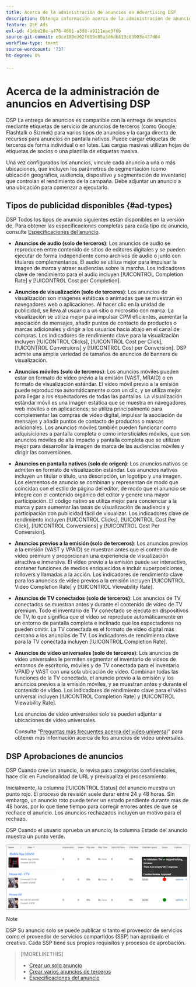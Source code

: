 ```yaml
---
title: Acerca de la administración de anuncios en Advertising DSP
description: Obtenga información acerca de la administración de anuncios.
feature: DSP Ads
exl-id: 41dbe28e-a476-4601-a3d8-a9111eae3f6b
source-git-commit: e9ce180e302f619c85a3d6db813c83903e437d04
workflow-type: tm+mt
source-wordcount: '737'
ht-degree: 0%

---
```


# Acerca de la administración de anuncios en Advertising DSP

<!-- add "The Ads View (Dashboard?)" section -->

DSP La entrega de anuncios es compatible con la entrega de anuncios mediante etiquetas de servicio de anuncios de terceros (como Google, Flashtalk o Sizmek) para varios tipos de anuncios y la carga directa de recursos para anuncios en pantalla nativos. Puede cargar etiquetas de terceros de forma individual o en lotes. Las cargas masivas utilizan hojas de etiquetas de socios o una plantilla de etiquetas masiva.

<!-- The bulk upload feature requires you to either a) upload DoubleClick and Flashtalking tag sheets or b) download a template, input your tags into the template, and then re-upload the template. -->
<!-- need a list of all supported third-party ad servers; see file in future-tbd folder -->

Una vez configurados los anuncios, vincule cada anuncio a una o más ubicaciones, que incluyen los parámetros de segmentación (como ubicación geográfica, audiencia, dispositivo y segmentación de inventario) que controlan el rendimiento de la campaña. Debe adjuntar un anuncio a una ubicación para comenzar a ejecutarlo.

## Tipos de publicidad disponibles {#ad-types}

DSP Todos los tipos de anuncio siguientes están disponibles en la versión de. Para obtener las especificaciones completas para cada tipo de anuncio, consulte [Especificaciones del anuncio](ad-specs.md).

* **Anuncios de audio (solo de terceros)**: Los anuncios de audio se reproducen entre contenido de sitios de editores digitales y se pueden ejecutar de forma independiente como archivos de audio o junto con titulares complementarios. El audio se utiliza mejor para impulsar la imagen de marca y atraer audiencias sobre la marcha. Los indicadores clave de rendimiento para el audio incluyen [!UICONTROL Completion Rate] y [!UICONTROL Cost per Completion].

* **Anuncios de visualización (solo de terceros)**: Los anuncios de visualización son imágenes estáticas o animadas que se muestran en navegadores web o aplicaciones. Al hacer clic en la unidad de publicidad, se lleva al usuario a un sitio o micrositio con marca. La visualización se utiliza mejor para impulsar CPM eficientes, aumentar la asociación de mensajes, añadir puntos de contacto de productos o marcas adicionales y dirigir a los usuarios hacia abajo en el canal de compras. Los indicadores de rendimiento clave para la visualización incluyen [!UICONTROL Clicks], [!UICONTROL Cost per Click], [!UICONTROL Conversions] y [!UICONTROL Cost per Conversion]. DSP admite una amplia variedad de tamaños de anuncios de banners de visualización.

* **Anuncios móviles (solo de terceros)**: Los anuncios móviles pueden estar en formato de vídeo previo a la emisión (VAST, MRAID) o en formato de visualización estándar. El vídeo móvil previo a la emisión puede reproducirse automáticamente o con un clic, y se utiliza mejor para llegar a los espectadores de todas las pantallas. La visualización estándar móvil es una imagen estática que se muestra en navegadores web móviles o en aplicaciones; se utiliza principalmente para complementar las compras de vídeo digital, impulsar la asociación de mensajes y añadir puntos de contacto de productos o marcas adicionales. Los anuncios móviles también pueden funcionar como adquisiciones a pantalla completa o como intersticiales móviles, que son anuncios móviles de alto impacto y pantalla completa que se utilizan mejor para desarrollar la imagen de marca de las audiencias móviles y dirigir las conversiones.

* **Anuncios en pantalla nativos (solo de origen)**: Los anuncios nativos se admiten en formato de visualización estándar. Los anuncios nativos incluyen un titular o título, una descripción, un logotipo y una imagen. Los elementos de anuncio se combinan y representan de modo que coincidan con el estilo de página del editor, de modo que el anuncio se integre con el contenido orgánico del editor y genere una mayor participación. El código nativo se utiliza mejor para concienciar a la marca y para aumentar las tasas de visualización de audiencia y participación con publicidad fácil de visualizar. Los indicadores clave de rendimiento incluyen [!UICONTROL Clicks], [!UICONTROL Cost Per Click], [!UICONTROL Conversions] y [!UICONTROL Cost Per Conversion].

* **Anuncios previos a la emisión (solo de terceros)**: Los anuncios previos a la emisión (VAST y VPAID) se muestran antes que el contenido de vídeo premium y proporcionan una experiencia de visualización atractiva e inmersiva. El vídeo previo a la emisión puede ser interactivo, contener funciones de medios enriquecidos e incluir superposiciones, rollovers y llamadas a la acción. Los indicadores de rendimiento clave para los anuncios de vídeo previos a la emisión incluyen [!UICONTROL Video Completion Rate] y [!UICONTROL Viewability Rate].

* **Anuncios de TV conectados (solo de terceros)**: Los anuncios de TV conectados se muestran antes y durante el contenido de vídeo de TV premium. Todo el inventario de TV conectado se ejecuta en dispositivos de TV, lo que significa que el vídeo se reproduce automáticamente en un entorno de pantalla completa e inclinado que los espectadores no pueden omitir. La TV conectada es el formato de vídeo digital más cercano a los anuncios de TV. Los indicadores de rendimiento clave para la TV conectada incluyen [!UICONTROL Completion Rate].

* **Anuncios de vídeo universales (solo de terceros)**: Los anuncios de vídeo universales le permiten segmentar el inventario de vídeos de entornos de escritorio, móviles y de TV conectada para el inventario VPAID y VAST con una sola ubicación de vídeo. Combinan todas las funciones de la TV conectada, el anuncio previo a la emisión y los anuncios previos a la emisión móviles, y se muestran antes y durante el contenido de vídeo. Los indicadores de rendimiento clave para el vídeo universal incluyen [!UICONTROL Completion Rate] y [!UICONTROL Viewability Rate].

  Los anuncios de vídeo universales solo se pueden adjuntar a ubicaciones de vídeo universales.

  Consulte &quot;[Preguntas más frecuentes acerca del vídeo universal](/help/dsp/campaign-management/faq-universal-video.md)&quot; para obtener más información acerca de los anuncios de vídeo universales.

## DSP Aprobaciones de anuncios

DSP Cuando cree un anuncio, lo revisa para categorías confidenciales, hace clic en Funcionalidad de URL y previsualiza el procesamiento.

Inicialmente, la columna [!UICONTROL Status] del anuncio muestra un punto rojo. El proceso de revisión suele durar entre 24 y 48 horas. Sin embargo, un anuncio roto puede tener un estado pendiente durante más de 48 horas, por lo que tiene tiempo para corregir errores antes de que se rechace el anuncio. Los anuncios rechazados incluyen un motivo para el rechazo.

DSP Cuando el usuario aprueba un anuncio, la columna Estado del anuncio muestra un punto verde.

![indicador de aprobación en [!UICONTROL Status] columna](/help/dsp/assets/ad-approval-status.png)

>[!NOTE]
>
>DSP Su anuncio solo se puede publicar si tanto el proveedor de servicios como el proveedor de servicios compartidos (SSP) han aprobado el creativo. Cada SSP tiene sus propios requisitos y procesos de aprobación.

>[!MORELIKETHIS]
>
>* [Crear un solo anuncio](ad-create.md)
>* [Crear varios anuncios de terceros](ad-create-multiple.md)
>* [Especificaciones del anuncio](ad-specs.md)
